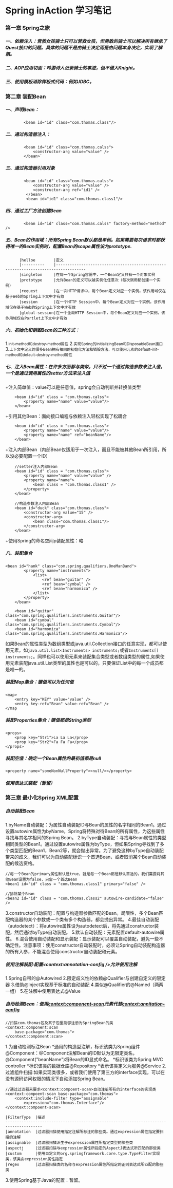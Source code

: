 # Spring inAction 学习笔记

### 第一章 Spring之旅

##### 一、依赖注入：营救女孩骑士只可以营救女孩，但勇敢的骑士可以解决所有继承了Quest接口的问题。具体的问题不是由骑士决定而是由问题本身决定，实现了解耦。

##### 二、AOP应用切面：呤游诗人记录骑士的事迹，但不侵入Knight。

##### 三、使用模板消除样板式代码：例如JDBC。

### 第二章 装配Bean

##### 一、声明Bean： 
            <bean id="id" class="com.thomas.class"/>
##### 二、通过构造器注入：
            <bean id="id" class="com.thomas.calss">
                <constructor-arg value="value" />
            </bean>`
##### 三、通过构造器引用对象
            <bean id="id" class="com.thomas.calss">
                <constructor-arg value="value" />
                <constructor-arg ref="id1" />
             </bean>
             <bean id="id1" class="com.thomas.class1"/>
##### 四、通过工厂方法创建Bean
            <bean id="id" class="com.thomas.calss" factory-method="method" />
##### 五、Bean的作用域：所有Spring Bean默认都是单例。如果需要每次请求时都获得唯一的Bean实例时，配置Bean的scope属性设为prototype.
          |helloe        |定义                                                                                  
          |----------    |-----------------------------------------------------------------------------------
          |singleton     |在每一个Spring容器中，一个Bean定义只有一个对象实例                                      
          |prototype     |允许Bean的定义可以被实例化任意次（每次调用都创建一个实例）                               
          |request       |在一次HTTP请求中，每个Bean定义对应一个实例。该作用域仅在基于Web的Spring上下文中才有效     
          |session       |在一个HTTP Session中，每个Bean定义对应一个实例。该作用域仅在基于Web的Spring上下文中才有效
          |global-session|在一个全局HTTP Session中，每个Bean定义对应一个实例。该作用域仅在Portlet上下文中才有效   

##### 六、初始化和销毁Bean的三种方式：
1.<small>init-method和destroy-method属性</small>
2.<small>实现Spring的InitializingBean和DisposableBean接口</small>
3.<small>上下文中定义的很多Bean拥有相同的初始化方法和销毁方法，可以使用<beans>元素的default-init-method和default-destroy-method属性</small>

##### 七、注入Bean属性：<property>在许多方面都与<constructor-arg>类似，只不过一个通过构造参数来注入值，一个是通过调用属性的setter方法来注入值
+注入简单值：value可以是任意值，spring会自动判断并转换值类型

        <bean id="id" class = "com.thomas.calss">   
            <property name="name" value="value"/>
        </bean>
        
+引用其他Bean：面向接口编程与依赖注入轻松实现了松耦合
      
        <bean id="id" class = "com.thomas.class">
            <property name="name" value="value"/>
            <property name="name" ref="beanName"/>
        </bean>
        
+注入内部Bean（内部Bean仅适用于一次注入，而且不能被其他Bean所引用，所以没必要配置一个ID）
        
        //setter注入内部Bean
        <bean id="id" class = "com.thomas.calss">
            <property name="name" value="value" />
            <property name="name">
                <bean class = "com.thomas.class1" />
            </property>
        </bean>
        
        //构造参数注入内部Bean
        <bean id="duck" class="com.thomas.class">
            <constructor-arg value="15" />
            <constructor-arg>
                <bean class="com.thomas.class1"/>
            </constructor-arg>
        </bean>
        
+使用Spring的命名空间p装配属性：略

##### 八、装配集合

    <bean id="hank" class="com.spring.qualifiers.OneManBand">
            <property name="instruments">
                <list>
                    <ref bean="guitar" />
                    <ref bean="cymbal" />
                    <ref bean="harmonica" />
                </list>
            </property>
        </bean>
    
        <bean id="guitar" class="com.spring.qualifiers.instruments.Guitar"/>
        <bean id="cymbal" class="com.spring.qualifiers.instruments.Cymbal"/>
        <bean id="harmonica" class="com.spring.qualifiers.instruments.Harmonica"/>
        
如果Bean的属性类型为数组类型或java.util.Collection接口的任意实现，都可以使用<list>元素。如`java.util.list<Instruments> instruments;`或者`Instruments[] instruments;`。同样也可以使用<set>元素来装配集合类型或者数组类型的属性,如果使用<set>元素装配java.util.List类型的属性也是可以的，只要保证List中的每一个成员都是唯一的。

##### 装配Map集合：键值可以为任何值

    <map>
        <entry key="KEY" value="value" />
        <entry key-ref="Bean" value-ref="Bean" />
    </map
    
##### 装配Properties集合：键值都是String类型

    <props>
        <prop key="Str1">La La La</prop>
        <prop key="Str2">Fa Fa Fa</prop>
    </props>
    
##### 装配空值：确定一个Bean属性的最初值都是null

    <property name="someNonNullProperty"><null/></property>
    
##### 使用表达式装配（暂留）

### 第三章 最小化Spring XML配置

##### 自动装配Bean
1.byName自动装配：为属性自动装配ID与Bean的属性的名字相同的Bean1。通过设置autowire属性为byName，Spring将特殊对待Bean的所有属性，为这些属性寻找与其名字相同的Spring Bean。
2.byType自动装配：寻找与Bean属性的类型相同类型的Bean1。通过设置autowire属性为byType，但如果Spring寻找到了多个类型匹配的Bean1，Bean2等，就会抛出异常。为了避免这种byType自动装配带来的歧义，我们可以为自动装配标识一个首选Bean，或者取消某个Bean自动装配的候选资格。
    
    //每一个Bean的primary属性默认是true，就是每一个Bean都是默认首选的，我们需要将其他Bean设置为false，只留一个首选Bean
    <bean1 id="id" class = "com.thomas.class1" primary="false" />
    
    //排除某个Bean
    <bean2 id="id" class = "com.thomas.class2" autowire-candidate="false" />
     
3.constructor自动装配：配置与构造器参数匹配的Bean。局限性，多个Bean匹配构造器的某个参数或一个类有多个构造器，都会抛出异常。
4.最佳自动装配（autodetect）：将autowire属性设为autodetect后，将先通过constructor装配，然后通过byType自动装配。
5.默认自动装配：<beans>元素配置default-autowire属性。
6.混合使用自动装配和显示装配：显示装配可以覆盖自动装配，避免一些不确定性。注意事项：使用constructor自动装配时，必须让Spring自动装配构造器的所有入参，不能混合使用constructor自动装配和<constructor-arg>元素。

##### 使用注解装配:配置<context:annotation-config />允许使用注解
1.Spring自带的@Autowired
2.限定歧义性的依赖@Qualifier与创建自定义的限定器
3.借助@Inject实现基于标准的自动装配
4.类似@Qualifier的@Named（两两一组）
5.在注解中使用表达式@Value

##### 自动检测Bean：使用<context:component-scan>元素代替<context:annitation-config>

    //扫描com.thomas包及其子包里能够注册为SpringBean的类
    <context:component:scan
        base-package="com.thomas">
    </context:component:scan>

1.为自动检测标注Bean
  *通用的构造型注解，标识该类为Spring组件@Component：@Component注解Bean的ID默认为无限定类名，@Component("beanName")将Bean的ID显式命名。
  *标识该类为Spring MVC controller
  *标识该类的数据仓库@Repository
  *表示该类定义为服务@Service
2.过滤组件扫描:如果实现类很多，或者我们使用了第三方的interface实现，可以在没有源码访问权限的情况下自动添加Spring Bean。
    
    //通过过滤器来要求<context:compoent-scan>自动注册所有的interface的实现类
    <context:compoent-scan base-package="com.thomas">
        <context:include-filter type="assignable"
            expression="com.thomas.Interface"/>
    </context:compoent-scan>
    
    |FilterType  |描述
    --------------------------------------------------------------------------------------
    |annotation  |过滤器扫描使用指定注解所标注的那些类。通过expression属性指定要扫描的注解
    |assignable  |过滤器扫描派生于expression属性所指定类型的那些类
    |aspectj     |过滤器扫描与expression属性所指定的AspectJ表达式所匹配的那些类
    |custom      |使用自定义的org.springframework.core.type.TypeFilter实现类，该类由expression属性指定
    |regex       |过滤器扫描类的名称与expression属性所指定的正则表达式所匹配的那些类
  
3.使用Spring基于Java的配置：暂留。

